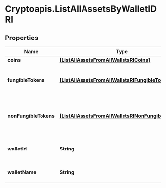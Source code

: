 # Cryptoapis.ListAllAssetsByWalletIDRI

## Properties

Name | Type | Description | Notes
------------ | ------------- | ------------- | -------------
**coins** | [**[ListAllAssetsFromAllWalletsRICoins]**](ListAllAssetsFromAllWalletsRICoins.md) |  | 
**fungibleTokens** | [**[ListAllAssetsFromAllWalletsRIFungibleTokens]**](ListAllAssetsFromAllWalletsRIFungibleTokens.md) | Represents fungible tokens&#39;es detailed information | 
**nonFungibleTokens** | [**[ListAllAssetsFromAllWalletsRINonFungibleTokens]**](ListAllAssetsFromAllWalletsRINonFungibleTokens.md) | Represents non-fungible tokens&#39;es detailed information. | 
**walletId** | **String** | Defines the unique ID of the Wallet. | 
**walletName** | **String** | Represents the name of the wallet. | 


